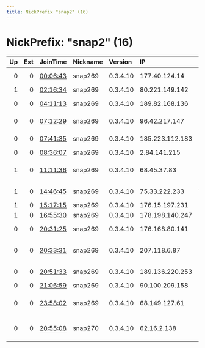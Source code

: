 ```yaml
---
title: NickPrefix "snap2" (16)
---
```


# NickPrefix: "snap2" (16)

|   Up |   Ext | JoinTime                                                                                            | Nickname   | Version   | IP              | AS                                       | CC   |   ORp |   Dirp | OS    | Contact   |   eFamMembers |
|-----:|------:|:----------------------------------------------------------------------------------------------------|:-----------|:----------|:----------------|:-----------------------------------------|:-----|------:|-------:|:------|:----------|--------------:|
|    0 |     0 | [00:06:43](https://metrics.torproject.org/rs.html#details/43B00F3B960DEAC2BDCB304652DB3687A4D09127) | snap269    | 0.3.4.10  | 177.40.124.14   | TELEFu00D4NICA BRASIL S.A                | br   | 46281 |      0 | Linux | None      |             1 |
|    1 |     0 | [02:16:34](https://metrics.torproject.org/rs.html#details/9CA57DA62036908AA48C1524CA70429F5489CAE4) | snap269    | 0.3.4.10  | 80.221.149.142  | Telia Finland Oyj                        | fi   | 46337 |      0 | Linux | None      |             1 |
|    0 |     0 | [04:11:13](https://metrics.torproject.org/rs.html#details/4442A85E740DD100AE176BCEC38A9EBB4E9ABD5A) | snap269    | 0.3.4.10  | 189.82.168.136  | Telemar Norte Leste S.A.                 | br   | 44509 |      0 | Linux | None      |             1 |
|    0 |     0 | [07:12:29](https://metrics.torproject.org/rs.html#details/991247B5AFBB1FF85148F7922A8A548024D538FB) | snap269    | 0.3.4.10  | 96.42.217.147   | Charter Communications                   | us   | 41599 |      0 | Linux | None      |             1 |
|    0 |     0 | [07:41:35](https://metrics.torproject.org/rs.html#details/67CF81D2E5BFE1791360DB0E3787AE6F1003F69A) | snap269    | 0.3.4.10  | 185.223.112.183 | PJSC Industrial Media Network            | ua   | 43983 |      0 | Linux | None      |             1 |
|    0 |     0 | [08:36:07](https://metrics.torproject.org/rs.html#details/E8A4FD521004E435E932C20AB73B00BFC604102E) | snap269    | 0.3.4.10  | 2.84.141.215    | OTEnet S.A.                              | gr   | 41019 |      0 | Linux | None      |             1 |
|    1 |     0 | [11:11:36](https://metrics.torproject.org/rs.html#details/45A661EEF8C2DC9763EC96BCAE2CC1998EBAAE25) | snap269    | 0.3.4.10  | 68.45.37.83     | Comcast Cable Communications, LLC        | us   | 37113 |      0 | Linux | None      |             1 |
|    1 |     0 | [14:46:45](https://metrics.torproject.org/rs.html#details/B09FC266F2CBE77D95941F426FCB5C01B298141B) | snap269    | 0.3.4.10  | 75.33.222.233   | AT&amp;T Services, Inc.                  | us   | 43689 |      0 | Linux | None      |             1 |
|    1 |     0 | [15:17:15](https://metrics.torproject.org/rs.html#details/7DC2F888748B94FC0B9BDD3954B33CB357772F0D) | snap269    | 0.3.4.10  | 176.15.197.231  | PVimpelCom                               | ru   | 44077 |      0 | Linux | None      |             1 |
|    1 |     0 | [16:55:30](https://metrics.torproject.org/rs.html#details/C9C08198905978F0A51307F44EFFB30986D7D7A9) | snap269    | 0.3.4.10  | 178.198.140.247 | Bluewin                                  | ch   | 46065 |      0 | Linux | None      |             1 |
|    0 |     0 | [20:31:25](https://metrics.torproject.org/rs.html#details/E37D28F615BC393E8EF04E3DFDA497178CF10316) | snap269    | 0.3.4.10  | 176.168.80.141  | Bouygues Telecom SA                      | fr   | 39875 |      0 | Linux | None      |             1 |
|    0 |     0 | [20:33:31](https://metrics.torproject.org/rs.html#details/06A68FC7B3D46A15014F0E606D13224B83E36914) | snap269    | 0.3.4.10  | 207.118.6.87    | CenturyLink Communications, LLC          | us   | 42671 |      0 | Linux | None      |             1 |
|    0 |     0 | [20:51:33](https://metrics.torproject.org/rs.html#details/4C42CAB462A829267CB5940AA10F18C7F6590CD8) | snap269    | 0.3.4.10  | 189.136.220.253 | Uninet S.A. de C.V.                      | mx   | 39683 |      0 | Linux | None      |             1 |
|    0 |     0 | [21:06:59](https://metrics.torproject.org/rs.html#details/E99AEB19CD1D7CEF9D1FA19FC8AD067A8E4AB366) | snap269    | 0.3.4.10  | 90.100.209.158  | Orange                                   | fr   | 32935 |      0 | Linux | None      |             1 |
|    0 |     0 | [23:58:02](https://metrics.torproject.org/rs.html#details/97A06A7D271FDD26AA950AAEC6141AA5FFADCE9A) | snap269    | 0.3.4.10  | 68.149.127.61   | Shaw Communications Inc.                 | ca   | 45915 |      0 | Linux | None      |             1 |
|    0 |     0 | [20:55:08](https://metrics.torproject.org/rs.html#details/6F03ABCCDBC911B9F1DE304BCEFADEDDE3BE6327) | snap270    | 0.3.4.10  | 62.16.2.138     | TENET Scientific Production Enterprise L | ua   | 41513 |      0 | Linux | None      |             1 |
